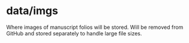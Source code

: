 # data/imgs
Where images of manuscript folios will be stored. Will be removed from GitHub and stored separately to handle large file sizes.